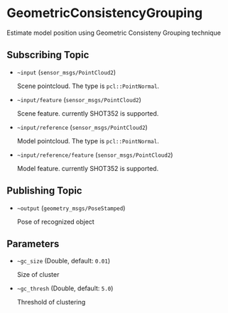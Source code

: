# GeometricConsistencyGrouping
Estimate model position using Geometric Consisteny Grouping technique

## Subscribing Topic
* `~input` (`sensor_msgs/PointCloud2`)

  Scene pointcloud. The type is `pcl::PointNormal`.
* `~input/feature` (`sensor_msgs/PointCloud2`)

  Scene feature. currently SHOT352 is supported.

* `~input/reference` (`sensor_msgs/PointCloud2`)

  Model pointcloud. The type is `pcl::PointNormal`.
* `~input/reference/feature` (`sensor_msgs/PointCloud2`)

  Model feature. currently SHOT352 is supported.

## Publishing Topic
* `~output` (`geometry_msgs/PoseStamped`)

  Pose of recognized object

## Parameters
* `~gc_size` (Double, default: `0.01`)

  Size of cluster
* `~gc_thresh` (Double, default: `5.0`)

  Threshold of clustering
